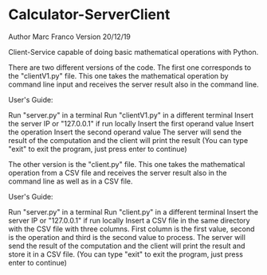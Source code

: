 # Calculator-ServerClient

Author Marc Franco
Version 20/12/19

 Client-Service capable of doing basic mathematical operations with Python.

There are two different versions of the code. The first one corresponds to the "clientV1.py" file. This one takes the mathematical operation by command line input and receives the server result also in the command line. 

User's Guide:

Run "server.py" in a terminal
Run "clientV1.py" in a different terminal
Insert the server IP or "127.0.0.1" if run locally
Insert the first operand value
Insert the operation
Insert the second operand value
The server will send the result of the computation and the client will print the result
(You can type "exit" to exit the program, just press enter to continue)

The other version is the "client.py" file. This one takes the mathematical operation from a CSV file and receives the server result also in the command line as well as in a CSV file. 

User's Guide:

Run "server.py" in a terminal
Run "client.py" in a different terminal
Insert the server IP or "127.0.0.1" if run locally
Insert a CSV file in the same directory with the CSV file with three columns. First column is the first value, second is the operation and third is the second value to process.
The server will send the result of the computation and the client will print the result and store it in a CSV file.
(You can type "exit" to exit the program, just press enter to continue)
